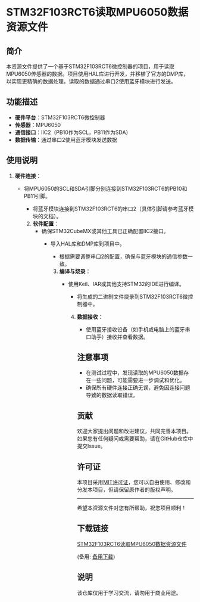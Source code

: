 # STM32F103RCT6读取MPU6050数据资源文件

## 简介

本资源文件提供了一个基于STM32F103RCT6微控制器的项目，用于读取MPU6050传感器的数据。项目使用HAL库进行开发，并移植了官方的DMP库，以实现更精确的数据处理。读取的数据通过串口2使用蓝牙模块进行发送。

## 功能描述

- **硬件平台**：STM32F103RCT6微控制器
- **传感器**：MPU6050
- **通信接口**：IIC2（PB10作为SCL，PB11作为SDA）
- **数据传输**：通过串口2使用蓝牙模块发送数据

## 使用说明

1. **硬件连接**：
   - 将MPU6050的SCL和SDA引脚分别连接到STM32F103RCT6的PB10和PB11引脚。
      - 将蓝牙模块连接到STM32F103RCT6的串口2（具体引脚请参考蓝牙模块的文档）。

      2. **软件配置**：
         - 确保STM32CubeMX或其他工具已正确配置IIC2接口。
            - 导入HAL库和DMP库到项目中。
               - 根据需要调整串口2的配置，确保与蓝牙模块的通信参数一致。

               3. **编译与烧录**：
                  - 使用Keil、IAR或其他支持STM32的IDE进行编译。
                     - 将生成的二进制文件烧录到STM32F103RCT6微控制器中。

                     4. **数据接收**：
                        - 使用蓝牙接收设备（如手机或电脑上的蓝牙串口助手）接收并查看数据。

                        ## 注意事项

                        - 在测试过程中，发现读取的MPU6050数据存在一些问题，可能需要进一步调试和优化。
                        - 确保所有硬件连接正确无误，避免因连接问题导致的数据读取错误。

                        ## 贡献

                        欢迎大家提出问题和改进建议，共同完善本项目。如果您有任何疑问或需要帮助，请在GitHub仓库中提交Issue。

                        ## 许可证

                        本项目采用[MIT许可证](LICENSE)，您可以自由使用、修改和分发本项目，但请保留原作者的版权声明。

                        ---

                        希望本资源文件对您有所帮助，祝您项目顺利！

                        ## 下载链接
                        [STM32F103RCT6读取MPU6050数据资源文件](https://pan.quark.cn/s/3dcce0b5a020) 

                        (备用: [备用下载](https://pan.baidu.com/s/1ZIKf_BUGc33Pgiaq-6IeEA?pwd=1234))

                        ## 说明

                        该仓库仅用于学习交流，请勿用于商业用途。
